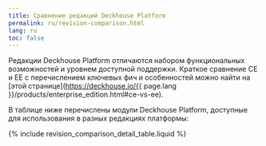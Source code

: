 ```yaml
---
title: Сравнение редакций Deckhouse Platform
permalink: ru/revision-comparison.html
lang: ru
toc: false
---
```


Редакции Deckhouse Platform отличаются набором функциональных возможностей и уровнем доступной поддержки. Краткое сравнение CE и EE с перечислением ключевых фич и особенностей можно найти на [этой странице](https://deckhouse.io/{{ page.lang }}/products/enterprise_edition.html#ce-vs-ee).

В таблице ниже перечислены модули Deckhouse Platform, доступные для использования в разных редакциях платформы:

{% include revision_comparison_detail_table.liquid %}

